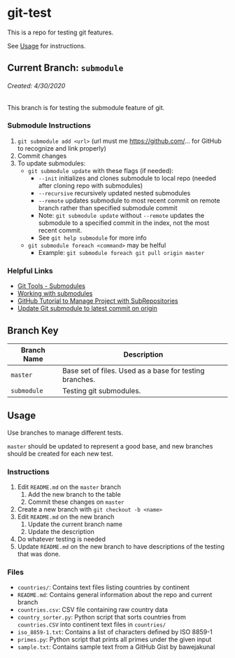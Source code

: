 git-test
========

This is a repo for testing git features.

See [Usage](#Usage) for instructions.

Current Branch: `submodule`
------------------------

###### Created: 4/30/2020

This branch is for testing the submodule feature of git.

### Submodule Instructions

1. `git submodule add <url>` (url must me https://github.com/... for GitHub to recognize and link properly)
1. Commit changes
1. To update submodules:
    - `git submodule update` with these flags (if needed):
        - `--init` initializes and clones submodule to local repo (needed after cloning repo with submodules)
        - `--recursive` recursively updated nested submodules
        - `--remote` updates submodule to most recent commit on remote branch rather than specified submodule commit
        - Note: `git submodule update` without `--remote` updates the submodule to a specified commit in the index, not the most recent commit.
        - See `git help submodule` for more info
    - `git submodule foreach <command>` may be helful
        - Example: `git submodule foreach git pull origin master`

### Helpful Links

- [Git Tools - Submodules](https://git-scm.com/book/en/v2/Git-Tools-Submodules)
- [Working with submodules](https://github.blog/2016-02-01-working-with-submodules/)
- [GitHub Tutorial to Manage Project with SubRepositories](https://github.com/EmaroLab/docs/wiki/GitHub-Tutorial-to-Manage-Project-with-SubRepositories)
- [Update Git submodule to latest commit on origin](https://stackoverflow.com/questions/5828324/update-git-submodule-to-latest-commit-on-origin)

Branch Key
----------

Branch Name | Description
----------- | -----------
`master`    | Base set of files. Used as a base for testing branches.
`submodule` | Testing git submodules.

Usage
-----

Use branches to manage different tests.

`master` should be updated to represent a good base, and new branches should be created for each new test.

### Instructions

1. Edit `README.md` on the `master` branch
    1. Add the new branch to the table
    1. Commit these changes on `master`
1. Create a new branch with `git checkout -b <name>`
1. Edit `README.md` on the new branch
    1. Update the current branch name
    1. Update the description
1. Do whatever testing is needed
1. Update `README.md` on the new branch to have descriptions of the testing that was done.

### Files

- `countries/`: Contains text files listing countries by continent
- `README.md`: Contains general information about the repo and current branch
- `countries.csv`: CSV file containing raw country data
- `country_sorter.py`: Python script that sorts countries from `countries.CSV` into continent text files in `countries/`
- `iso_8859-1.txt`: Contains a list of characters defined by ISO 8859-1
- `primes.py`: Python script that prints all primes under the given input
- `sample.txt`: Contains sample text from a GitHub Gist by bawejakunal
